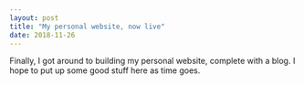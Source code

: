 ```yaml
---
layout: post
title: "My personal website, now live"
date: 2018-11-26
---
```


Finally, I got around to building my personal website, complete with a blog. I hope to put up some good stuff here as time goes. 
